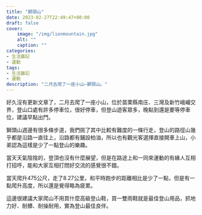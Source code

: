 ```yaml
---
title: "獅頭山"
date: 2023-02-27T22:49:47+08:00
draft: false
cover:
    image: "/img/lionmountain.jpg"
    alt: ""
    caption: ""
categories: 
- 生活雜記
- 運動
tags: 
- 生活雜記
- 運動
description: "二月去爬了一座小山—獅頭山。"
---
```


好久沒有更新文章了，二月去爬了一座小山，位於苗栗縣南庄、三灣及新竹峨嵋交界，登山口處有許多停車位，很好停車，但登山遊客眾多，晚點到還是要等停車位，建議早點出門。

獅頭山週邊有很多條步道，我們挑了其中比較有難度的一條行走，登山的路徑山幾乎都是沿路一直往上，沿路都有鋪設柏油，所以也有觀光客選擇直接開車上山，小弟認為這樣是少了一點登山的樂趣。

當天天氣陰陰的，登頂也沒有什麼展望，但是在路途上和一同來運動的有緣人互相打招呼，能和大家互相打問好交流的感覺很不錯。

當天爬升475公尺，走了8.27公里，和平時跑步的距離相比是少了一點，但是有一點爬升高度，所以還是覺得略為疲累。

這邊很建議大家爬山不用買什麼高級登山鞋，買一雙雨鞋就是最佳登山用品，抓地力好、耐髒、耐操耐用，實為登山最佳良伴。